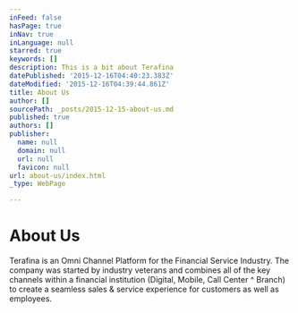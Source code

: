 ```yaml
---
inFeed: false
hasPage: true
inNav: true
inLanguage: null
starred: true
keywords: []
description: This is a bit about Terafina
datePublished: '2015-12-16T04:40:23.383Z'
dateModified: '2015-12-16T04:39:44.861Z'
title: About Us
author: []
sourcePath: _posts/2015-12-15-about-us.md
published: true
authors: []
publisher:
  name: null
  domain: null
  url: null
  favicon: null
url: about-us/index.html
_type: WebPage

---
```

# About Us

Terafina is an Omni Channel Platform for the Financial Service Industry. The company was started by industry veterans and combines all of the key channels within a financial institution (Digital, Mobile, Call Center ^ Branch) to create a seamless sales & service experience for customers as well as employees.